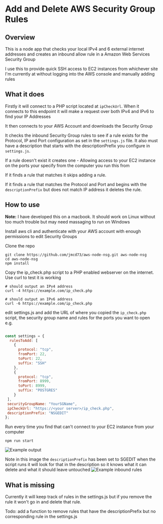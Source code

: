 # Add and Delete AWS Security Group Rules

## Overview
This is a node app that checks your local IPv4 and 6 external internet addresses and creates an inbound allow rule in a Amazon Web Services Security Group

I use this to provide quick SSH access to EC2 instances from whichever site I'm currently at without logging into the AWS console and manually adding rules

## What it does
Firstly it will connect to a PHP script located at `ipCheckUrl`. When it connects to this endpoint it will make a request over both IPv4 and IPv6 to find your IP Addresses

It then connects to your AWS Account and downloads the Security Group

It checks the inbound Security Group rules to see if a rule exists for the Protocol, IP and Port configuration as set in the `settings.js` file. It also must have a description that starts with the descriptionPrefix you configure in `settings.js`.

If a rule doesn't exist it creates one - Allowing access to your EC2 instance on the ports your specify from the computer you run this from

If it finds a rule that matches it skips adding a rule.

If it finds a rule that matches the Protocol and Port and begins with the `descriptionPrefix` but does not match IP address it deletes the rule.

## How to use
**Note:** I have developed this on a macbook. It should work on Linux without too much trouble but may need massaging to run on Windows

Install aws cli and authenticate with your AWS account with enough permissions to edit Security Groups

Clone the repo

```
git clone https://github.com/jmcd73/aws-node-nsg.git aws-node-nsg
cd aws-node-nsg
npm install
```

Copy the ip_check.php script to a PHP enabled webserver on the internet. Use curl to test it is working

```
# should output an IPv4 address
curl -4 https://example.com/ip_check.php

# should output an IPv6 address
curl -6 https://example.com/ip_check.php
```

edit settings.js and add the URL of where you copied the `ip_check.php` script, the security group name and rules for the ports you want to open e.g.

```javascript

const settings = {
  rulesToAdd: [
    {
      protocol: "tcp",
      fromPort: 22,
      toPort: 22,
      suffix: "SSH"
    },
    {
      protocol: "tcp",
      fromPort: 8999,
      toPort: 8999,
      suffix: "POSTGRES"
    }
 ],
 securityGroupName: "YourSGName",
 ipCheckUrl: "https://<your server>/ip_check.php",
 descriptionPrefix: "NSGEDIT"
};
```

Run every time you find that can't connect to your EC2 instance from your computer
```
npm run start
```

![Example output](img/example_output.png)

Note in this image the `descriptionPrefix` has been set to SGEDIT when the script runs it will look for that in the description so it knows what it can delete and what it should leave untouched
![Example inbound rules](img/aws_inbound_rules.png)

## What is missing
Currently it will keep track of rules in the settings.js but if you remove the rule it won't go in and delete that rule.

Todo: add a function to remove rules that have the descriptionPrefix but no corresponding rule in the settings.js

